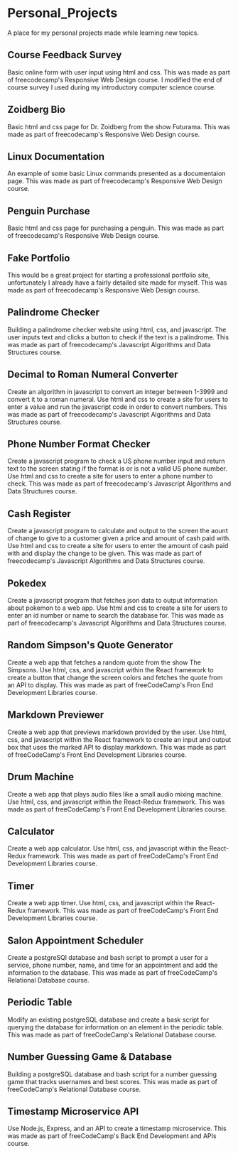 # Personal_Projects
A place for my personal projects made while learning new topics.

## Course Feedback Survey
Basic online form with user input using html and css.  This was made as part of freecodecamp's Responsive Web Design course.  I modified the end of course survey I used during my introductory computer science course.

## Zoidberg Bio
Basic html and css page for Dr. Zoidberg from the show Futurama.  This was made as part of freecodecamp's Responsive Web Design course.

## Linux Documentation
An example of some basic Linux commands presented as a documentaion page.  This was made as part of freecodecamp's Responsive Web Design course.

## Penguin Purchase
Basic html and css page for purchasing a penguin.  This was made as part of freecodecamp's Responsive Web Design course.

## Fake Portfolio
This would be a great project for starting a professional portfolio site, unfortunately I already have a fairly detailed site made for myself.  This was made as part of freecodecamp's Responsive Web Design course.

## Palindrome Checker
Building a palindrome checker website using html, css, and javascript.  The user inputs text and clicks a button to check if the text is a palindrome.  This was made as part of freecodecamp's Javascript Algorithms and Data Structures course.

## Decimal to Roman Numeral Converter
Create an algorithm in javascript to convert an integer between 1-3999 and convert it to a roman numeral.  Use html and css to create a site for users to enter a value and run the javascript code in order to convert numbers.  This was made as part of freecodecamp's Javascript Algorithms and Data Structures course.

## Phone Number Format Checker
Create a javascript program to check a US phone number input and return text to the screen stating if the format is or is not a valid US phone number.  Use html and css to create a site for users to enter a phone number to check.  This was made as part of freecodecamp's Javascript Algorithms and Data Structures course.

## Cash Register
Create a javascript program to calculate and output to the screen the aount of change to give to a customer given a price and amount of cash paid with.  Use html and css to create a site for users to enter the amount of cash paid with and display the change to be given.  This was made as part of freecodecamp's Javascript Algorithms and Data Structures course.

## Pokedex
Create a javascript program that fetches json data to output information about pokemon to a web app.  Use html and css to create a site for users to enter an id number or name to search the database for.  This was made as part of freecodecamp's Javascript Algorithms and Data Structures course.

## Random Simpson's Quote Generator
Create a web app that fetches a random quote from the show The Simpsons.  Use html, css, and javascript within the React framework to create a button that change the screen colors and fetches the quote from an API to display.  This was made as part of freeCodeCamp's Fron End Development Libraries course.

## Markdown Previewer
Create a web app that previews markdown provided by the user. Use html, css, and javascript within the React framework to create an input and output box that uses the marked API to display markdown. This was made as part of freeCodeCamp's Front End Development Libraries course.

## Drum Machine
Create a web app that plays audio files like a small audio mixing machine.  Use html, css, and javascript within the React-Redux framework.  This was made as part of freeCodeCamp's Front End Development Libraries course.

## Calculator
Create a web app calculator.  Use html, css, and javascript within the React-Redux framework.  This was made as part of freeCodeCamp's Front End Development Libraries course.

## Timer
Create a web app timer.  Use html, css, and javascript within the React-Redux framework.  This was made as part of freeCodeCamp's Front End Development Libraries course.

## Salon Appointment Scheduler
Create a postgreSQl database and bash script to prompt a user for a service, phone number, name, and time for an appointment and add the information to the database.  This was made as part of freeCodeCamp's Relational Database course.

## Periodic Table
Modify an existing postgreSQL database and create a bask script for querying the database for information on an element in the periodic table. This was made as part of freeCodeCamp's Relational Database course.

## Number Guessing Game & Database
Building a postgreSQL database and bash script for a number guessing game that tracks usernames and best scores. This was made as part of freeCodeCamp's Relational Database course.

## Timestamp Microservice API
Use Node.js, Express, and an API to create a timestamp microservice.  This was made as part of freeCodeCamp's Back End Development and APIs course.
